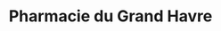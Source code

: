 ---
title: "Pharmacie du Grand Havre"
url: /montivilliers/pharmacie-du-grand-havre/
shop: chimiste
---